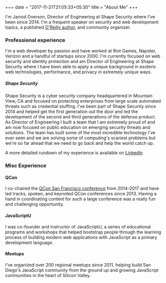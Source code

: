 +++
date = "2017-11-21T21:05:33+05:30"
title = "About Me"
+++

I'm Jarrod Overson, Director of Engineering at Shape Security where I've been since 2014. I'm a frequent speaker on security and web development topics, a published [O'Reilly author](http://shop.oreilly.com/product/0636920032922.do), and community organizer. 

### Professional experience

I'm a web developer by passion and have worked at Riot Games, Napster, Verizon and a handful of startups since 2000. I'm currently focused on web security and identity protection and am Director of Engineering at Shape Security where I have been able to apply a unique background in esoteric web technologies, performance, and privacy in extremely unique ways.

##### Shape Security

Shape Security is a cyber security company headquartered in Mountain View, CA and focused on protecting enterprises from large scale automated threats such as credential stuffing. I've been part of Shape Security since 2014 and helped get the first generation out the door and led the development of the second and third generations of the defense product. As Director of Engineering I built a team that I am extremely proud of and am now focused on public education on emerging security threats and solutions.  The team has built some of the most incredible technology I've ever seen and we are solving some of computing's scariest problems but we're so far ahead that we need to go back and help the world catch up.

A more detailed rundown of my experience is available on [LinkedIn](https://www.linkedin.com/in/jsoverson/)

### Misc Experience

#### QCon

I co-chaired the [QCon San Francisco conference](http://qconsf.com) from 2014-2017 and have led tracks, spoken, and keynoted QCon conferences since 2013. Having a hand in coordinating content for such a large conference was a really fun and challenging opportunity.

#### JavaScriptU

I was co-founder and instructor of JavaScriptU, a series of educational programs and workshops that helped bootstrap people through the learning process of building modern web applications with JavaScript as a primary development language.

#### Meetups

I've organized over 200 regional meetups since 2011, helping build San Diego's JavaScript community from the ground up and growing JavaScript communities in the heart of Silicon Valley.

